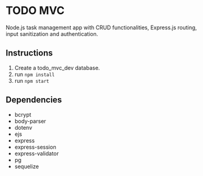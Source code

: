# TODO MVC

Node.js task management app with CRUD functionalities, Express.js routing, input sanitization and authentication.

## Instructions

1. Create a todo_mvc_dev database.
2. run `npm install`
2. run `npm start`

## Dependencies

* bcrypt
* body-parser
* dotenv
* ejs
* express
* express-session
* express-validator
* pg
* sequelize